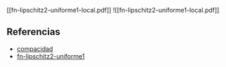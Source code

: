 [[fn-lipschitz2-uniforme1-local.pdf]]
![[fn-lipschitz2-uniforme1-local.pdf]]

## Referencias
- [compacidad](./compacidad.md)
- [fn-lipschitz2-uniforme1](./fn-lipschitz2-uniforme1.md)
